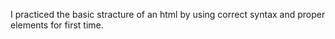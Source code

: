 I practiced the basic stracture of an html by using correct syntax and proper elements for first time.